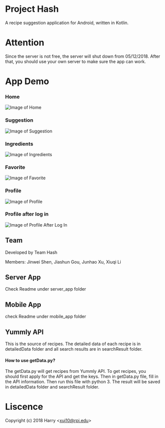 # Project Hash

A recipe suggestion application for Android, written in Kotlin.

# Attention
Since the server is not free, the server will shut down from 05/12/2018.
After that, you should use your own server to make sure the app can work.

# App Demo
### Home
![Image of Home](./Pictures/Home.JPG)
### Suggestion
![Image of Suggestion](./Pictures/Suggestion.JPG)
### Ingredients
![Image of Ingredients](./Pictures/Ingredients.JPG)
### Favorite
![Image of Favorite](./Pictures/Favorite.JPG)
### Profile
![Image of Profile](./Pictures/Profile.JPG)
### Profile after log in
![Image of Profile After Log In](./Pictures/ProfileLogin.JPG)

## Team
Developed by Team Hash

Members: Jinwei Shen, Jiashun Gou, Junhao Xu, Xiuqi Li


## Server App
Check Readme under server_app folder

## Mobile App
check Readme under mobile_app folder

## Yummly API
This is the source of recipes. The detailed data of each recipe is in detailedData folder
and all search results are in searchResult folder.

#### How to use getData.py?
The getData.py will get recipes from Yummly API. To get recipes, you should first apply for the API and get the keys. Then in getData.py file, fill in the API information. Then run this file with python 3. The result will be saved in detailedData folder and searchResult folder.

# Liscence
Copyright (c) 2018 Harry &lt;[xuj10@rpi.edu](xuj10@rpi.edu)&gt;
